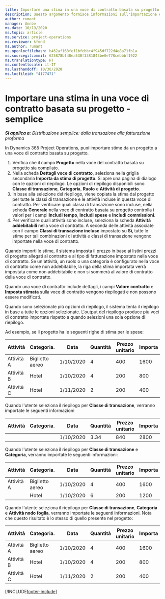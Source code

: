```yaml
---
title: Importare una stima in una voce di contratto basata su progetto - semplice
description: Questo argomento fornisce informazioni sull'importazione delle stime finanziarie da un progetto in una voce di contratto.
author: rumant
manager: Annbe
ms.date: 10/19/2020
ms.topic: article
ms.service: project-operations
ms.reviewer: kfend
ms.author: rumant
ms.openlocfilehash: b462af163fef1bfcbbc4f945df722d4e8a71fb1a
ms.sourcegitcommit: 625878bf48ea530f3381843be0e778cebbbf1922
ms.translationtype: HT
ms.contentlocale: it-IT
ms.lasthandoff: 10/30/2020
ms.locfileid: "4177471"
---
```

# <a name="import-an-estimate-to-a-project-based-contract-line---lite"></a>Importare una stima in una voce di contratto basata su progetto - semplice

_**Si applica a:** Distribuzione semplice: dalla transazione alla fatturazione proforma_

In Dynamics 365 Project Operations, puoi importare stime da un progetto a una voce di contratto basata su progetto.

1. Verifica che il campo **Progetto** nella voce del contratto basata su progetto sia compilato.
2. Nella scheda **Dettagli voce di contratto**, seleziona nella griglia secondaria **Importa da stima di progetto**. Si apre una pagina di dialogo con le opzioni di riepilogo. Le opzioni di riepilogo disponibili sono **Classe di transazione**, **Categoria**, **Ruolo** e **Attività di progetto**.
3. In base alla selezione del riepilogo, viene copiata la stima dal progetto per tutte le classi di transazione e le attività incluse in questa voce di contratto. Per verificare quali classi di transazione sono incluse, nella scheda **Generale** nella voce di contratto basata su progetto controlla i valori per i campi **Includi tempo**, **Includi spese** e **Includi commissioni**. 
4. Per verificare quali attività sono incluse, seleziona la scheda **Attività addebitabili** nella voce di contratto. A seconda delle attività associate con il campo **Classi di transazione incluse** impostato su **Sì**, tutte le stime per tali combinazioni di attività e classi di transazione vengono importate nella voce di contratto.

Quando importi le stime, il sistema imposta il prezzo in base ai listini prezzi di progetto allegati al contratto e al tipo di fatturazione impostato nella voce di contratto. Se un'attività, un ruolo o una categoria è configurato nella voce di contratto come non addebitabile, la riga della stima importata verrà impostata come non addebitabile e non si sommerà al valore di contratto della voce di contratto.

Quando una voce di contratto include dettagli, i campi **Valore contratto** e **Imposta stimata** sulla voce di contratto vengono riepilogati e non possono essere modificati.

Quando sono selezionate più opzioni di riepilogo, il sistema tenta il riepilogo in base a tutte le opzioni selezionate. L'output del riepilogo produce più voci di contratto importate rispetto a quando selezioni una sola opzione di riepilogo.

Ad esempio, se il progetto ha le seguenti righe di stima per le spese:

| Attività | Categoria. | Data | Quantità | Prezzo unitario | Importa |
| --- | --- | --- | --- | --- | --- |
| Attività A | Biglietto aereo | 1/10/2020 | 4 | 400 | 1600 |
| Attività B | Hotel | 1/10/2020 | 4 | 200 | 800 |
| Attività C | Hotel | 1/11/2020 | 2 | 200 | 400 |

Quando l'utente seleziona il riepilogo per **Classe di transazione**, verranno importate le seguenti informazioni:

| Attività | Categoria. | Data | Quantità | Prezzo unitario | Importa |
| --- | --- | --- | --- | --- | --- |
| &nbsp; | &nbsp; | 1/10/2020 | 3.34 | 840 | 2800 |

Quando l'utente seleziona il riepilogo per **Classe di transazione** e **Categoria**, verranno importate le seguenti informazioni:

| Attività | Categoria. | Data | Quantità | Prezzo unitario | Importa |
| --- | --- | --- | --- | --- | --- |
| Attività A | Biglietto aereo | 1/10/2020 | 4 | 400 | 1600 |
| &nbsp;| Hotel | 1/10/2020 | 6 | 200 | 1200 |

Quando l'utente seleziona il riepilogo per **Classe di transazione**, **Categoria** e **Attività nodo foglia**, verranno importate le seguenti informazioni. Nota che questo risultato è lo stesso di quello presente nel progetto:

| Attività | Categoria. | Data | Quantità | Prezzo unitario | Importa |
| --- | --- | --- | --- | --- | --- |
| Attività A | Biglietto aereo | 1/10/2020 | 4 | 400 | 1600 |
| Attività B | Hotel | 1/10/2020 | 4 | 200 | 800 |
| Attività C | Hotel | 1/11/2020 | 2 | 200 | 400 |


[!INCLUDE[footer-include](../../includes/footer-banner.md)]